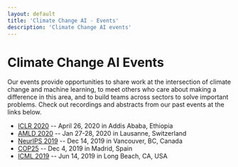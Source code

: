 ```yaml
---
layout: default
title: 'Climate Change AI - Events'
description: 'Climate Change AI events'
---
```


# Climate Change AI Events

Our events provide opportunities to share work at the intersection of climate change and machine learning, to meet others who care about making a difference in this area, and to build teams across sectors to solve important problems. Check out recordings and abstracts from our past events at the links below.

* [ICLR 2020](/ICLR2020_workshop) -- April 26, 2020 in Addis Ababa, Ethiopia
* [AMLD 2020](/AMLD2020_event) -- Jan 27-28, 2020 in Lausanne, Switzerland
* [NeurIPS 2019](/NeurIPS2019_workshop) -- Dec 14, 2019 in Vancouver, BC, Canada
* [COP25](/COP25_event) -- Dec 4, 2019 in Madrid, Spain
* [ICML 2019](/ICML2019_workshop) -- Jun 14, 2019 in Long Beach, CA, USA
